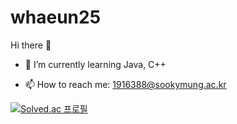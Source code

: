 # whaeun25

Hi there 👋

  - 🌱 I’m currently learning Java, C++
  
  - 📫 How to reach me: 1916388@sookymung.ac.kr


[![Solved.ac
프로필](http://mazassumnida.wtf/api/v2/generate_badge?boj=whaeun25)](https://solved.ac/whaeun25)
